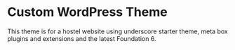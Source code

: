 Custom WordPress Theme
===

This theme is for a hostel website using underscore starter theme, meta box plugins and extensions and the latest Foundation 6.